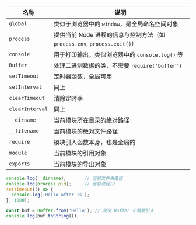 | 名称              | 说明                                                      |
| --------------- | ------------------------------------------------------- |
| `global`        | 类似于浏览器中的 `window`，是全局命名空间对象                             |
| `process`       | 提供当前 Node 进程的信息与控制方法（如 `process.env`, `process.exit()`） |
| `console`       | 用于打印输出，类似浏览器中的 `console.log()` 等                        |
| `Buffer`        | 处理二进制数据的类，不需要 `require('buffer')`                       |
| `setTimeout`    | 定时器函数，全局可用                                              |
| `setInterval`   | 同上                                                      |
| `clearTimeout`  | 清除定时器                                                   |
| `clearInterval` | 同上                                                      |
| `__dirname`     | 当前模块所在目录的绝对路径                                           |
| `__filename`    | 当前模块的绝对文件路径                                             |
| `require`       | 模块引入函数本身，也是全局的                                          |
| `module`        | 当前模块的引用对象                                               |
| `exports`       | 当前模块的导出对象                                               |


```js
console.log(__dirname);       // 当前文件夹路径
console.log(process.pid);     // 当前进程ID
setTimeout(() => {
  console.log('Hello after 1s');
}, 1000);

const buf = Buffer.from('Hello'); // 使用 Buffer 不需要引入
console.log(buf.toString()); 
```